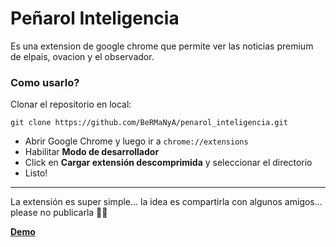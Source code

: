 # Peñarol Inteligencia

Es una extension de google chrome que permite ver las noticias premium de elpais, ovacion y el observador.

### Como usarlo?

Clonar el repositorio en local:

```
git clone https://github.com/BeRMaNyA/penarol_inteligencia.git
```

* Abrir Google Chrome y luego ir a `chrome://extensions`
* Habilitar **Modo de desarrollador**
* Click en **Cargar extensión descomprimida** y seleccionar el directorio
* Listo!

----

La extensión es super simple... la idea es compartirla con algunos amigos... please no publicarla 🙏🙏

**[Demo](https://vimeo.com/309679684)**
